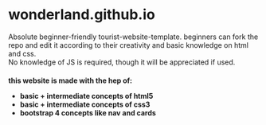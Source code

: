 # wonderland.github.io
Absolute beginner-friendly tourist-website-template. beginners can fork the repo and edit it according to their creativity and basic knowledge on html and css.<br>
No knowledge of JS is required, though it will be appreciated if used. 

<h4>this website is made with the hep of:
  <ul>
    <li>basic + intermediate concepts of html5</li>
    <li>basic + intermediate concepts of css3</li>
    <li> bootstrap 4 concepts like nav and cards </li>
  </ul>
</h4>

